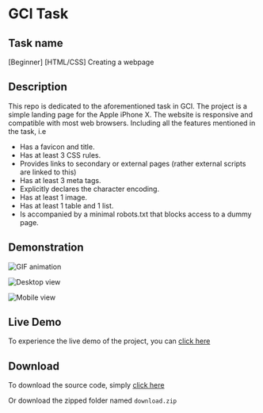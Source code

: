 # GCI Task

## Task name
[Beginner] [HTML/CSS] Creating a webpage

## Description
This repo is dedicated to the aforementioned task in GCI. The project is a simple landing page for the Apple iPhone X. The website is responsive and compatible with most web browsers. Including all the features mentioned in the task, i.e
- Has a favicon and title.
- Has at least 3 CSS rules.
- Provides links to secondary or external pages (rather external scripts are linked to this)
- Has at least 3 meta tags.
- Explicitly declares the character encoding.
- Has at least 1 image.
- Has at least 1 table and 1 list.
- Is accompanied by a minimal robots.txt that blocks access to a dummy page.

## Demonstration
![GIF animation](demo.gif)

![Desktop view](screenshot.png)

![Mobile view](mobile.jpeg)

## Live Demo
To experience the live demo of the project, you can [click here](http://yuvrajsharma07.github.io/gciprojects/htmlcss/)

## Download
To download the source code, simply [click here](download.zip)

Or download the zipped folder named ```download.zip```